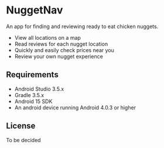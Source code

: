 # NuggetNav

An app for finding and reviewing ready to eat chicken nuggets.

- View all locations on a map
- Read reviews for each nugget location
- Quickly and easily check prices near you
- Review your own nugget experience

## Requirements

- Android Studio 3.5.x
- Gradle 3.5.x
- Android 15 SDK
- An android device running Android 4.0.3 or higher

## License

To be decided
